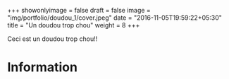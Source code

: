 +++
showonlyimage = false
draft = false
image = "img/portfolio/doudou_1/cover.jpeg"
date = "2016-11-05T19:59:22+05:30"
title = "Un doudou trop chou"
weight = 8
+++

Ceci est un doudou trop chou!! 

# Information


